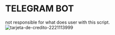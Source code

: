 # TELEGRAM BOT
not responsible for what does user with this script.
![tarjeta-de-credito-2221113999](https://user-images.githubusercontent.com/117610367/215379108-10eb2c21-36b7-4407-a23d-e5f72a937369.jpg)


